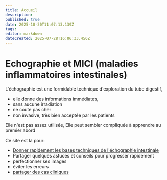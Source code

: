 ```yaml
---
title: Accueil
description: 
published: true
date: 2025-10-30T11:07:13.139Z
tags: 
editor: markdown
dateCreated: 2025-07-28T16:06:33.456Z
---
```


# Echographie et MICI (maladies inflammatoires intestinales)

L'échographie est une formidable technique d'exploration du tube digestif, 
- elle donne des informations immédiates, 
- sans aucune irradiation
- ne coute pas cher
- non invasive, très bien acceptée par les patients

Elle n'est pas assez utilisée,
Elle peut sembler compliquée à apprendre au premier abord

Ce site est là pour:

- [Donner rapidement les bases techniques de l'échographie intestinale](/bases)
- Partager quelques astuces et conseils pour progresser rapidement
- perfectionner ses images
- éviter les erreurs
- [partager des cas cliniques](/cascliniques)